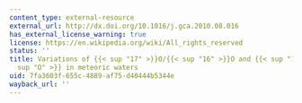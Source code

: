 ```yaml
---
content_type: external-resource
external_url: http://dx.doi.org/10.1016/j.gca.2010.08.016
has_external_license_warning: true
license: https://en.wikipedia.org/wiki/All_rights_reserved
status: ''
title: Variations of {{< sup "17" >}}O/{{< sup "16" >}}O and {{< sup "18" >}}O/16{{<
  sup "O" >}} in meteoric waters
uid: 7fa3603f-655c-4889-af75-d40444b5344e
wayback_url: ''
---
```


